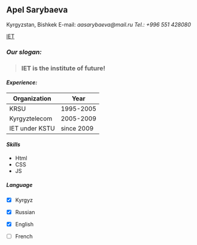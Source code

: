 

## Apel Sarybaeva


Kyrgyzstan, Bishkek
E-mail: _aasarybaeva@mail.ru_
_Tel.: +996 551 428080_


[IET](http://iet.kg)
### _Our slogan:_
> ### IET is the institute of future!


#### _Experience:_

Organization | Year
-------------| ------
KRSU | 1995-2005
Kyrgyztelecom | 2005-2009
IET under KSTU | since 2009

#### _Skills_
* Html
* CSS
* JS

##### _Language_
- [x] Kyrgyz
- [x] Russian
- [x] English
- [ ] French

